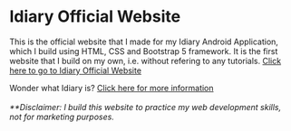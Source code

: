 # Idiary Official Website
This is the official website that I made for my Idiary Android Application, which I build using HTML, CSS and Bootstrap 5 framework. It is the first website that I build on my own, i.e. without refering to any tutorials. <a href="https://xianglun0713.github.io/Idiary/" target="_blank">Click here to go to Idiary Official Website</a>

Wonder what Idiary is? <a href="https://github.com/XiangLun0713/GDSC_UM_Android_Dev_Challenge_XiangLun" target="_blank">Click here for more information</a>
</br></br>
*\*\*Disclaimer: I build this website to practice my web development skills, not for marketing purposes.*
